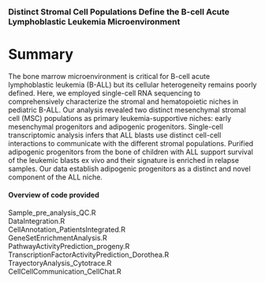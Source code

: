 ### Distinct Stromal Cell Populations Define the B-cell Acute Lymphoblastic Leukemia Microenvironment

# Summary  

The bone marrow microenvironment is critical for B-cell acute lymphoblastic leukemia (B-ALL) but its cellular heterogeneity remains poorly defined. Here, we employed single-cell RNA sequencing to comprehensively characterize the stromal and hematopoietic niches in pediatric B-ALL. Our analysis revealed two distinct mesenchymal stromal cell (MSC) populations as primary leukemia-supportive niches: early mesenchymal progenitors and adipogenic progenitors. Single-cell transcriptomic analysis infers that ALL blasts use distinct cell-cell interactions to communicate with the different stromal populations. Purified adipogenic progenitors from the bone of children with ALL support survival of the leukemic blasts ex vivo and their signature is enriched in relapse samples. Our data establish adipogenic progenitors as a distinct and novel component of the ALL niche. 

#### Overview of code provided

Sample_pre_analysis_QC.R<br>
DataIntegration.R<br>
CellAnnotation_PatientsIntegrated.R<br>
GeneSetEnrichmentAnalysis.R<br>
PathwayActivityPrediction_progeny.R<br>
TranscriptionFactorActivityPrediction_Dorothea.R<br>
TrayectoryAnalysis_Cytotrace.R<br>
CellCellCommunication_CellChat.R<br>
